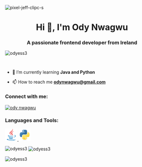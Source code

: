 
![pixel-jeff-clipc-s](https://github.com/odyess3/odyess3/assets/138304906/0eff1fbd-7d02-402d-aa76-f9ed3e647c68)


<h1 align="center">Hi 👋, I'm Ody Nwagwu</h1>
<h3 align="center">A passionate frontend developer from Ireland</h3>


<p align="left"> <img src="https://komarev.com/ghpvc/?username=odyess3&label=Profile%20views&color=0e75b6&style=flat" alt="odyess3" /> </p>

<p align="left"> <a href="https://twitter.com/" target="blank"><img src="https://img.shields.io/twitter/follow/?logo=twitter&style=for-the-badge" alt="" /></a> </p>

- 🌱 I’m currently learning **Java and Python**

- 📫 How to reach me **odynwagwu@gmail.com**

<h3 align="left">Connect with me:</h3>
<p align="left">
<a href="https://linkedin.com/in/ody nwagwu" target="blank"><img align="center" src="https://raw.githubusercontent.com/rahuldkjain/github-profile-readme-generator/master/src/images/icons/Social/linked-in-alt.svg" alt="ody nwagwu" height="30" width="40" /></a>
</p>

<h3 align="left">Languages and Tools:</h3>
<p align="left"> <a href="https://www.java.com" target="_blank" rel="noreferrer"> <img src="https://raw.githubusercontent.com/devicons/devicon/master/icons/java/java-original.svg" alt="java" width="40" height="40"/> </a> <a href="https://www.python.org" target="_blank" rel="noreferrer"> <img src="https://raw.githubusercontent.com/devicons/devicon/master/icons/python/python-original.svg" alt="python" width="40" height="40"/> </a> </p>

<p><img align="left" src="https://github-readme-stats.vercel.app/api/top-langs?username=odyess3&show_icons=true&locale=en&layout=compact" alt="odyess3" /></p>

<p>&nbsp;<img align="center" src="https://github-readme-stats.vercel.app/api?username=odyess3&show_icons=true&locale=en" alt="odyess3" /></p>

<p><img align="center" src="https://github-readme-streak-stats.herokuapp.com/?user=odyess3&" alt="odyess3" /></p>
